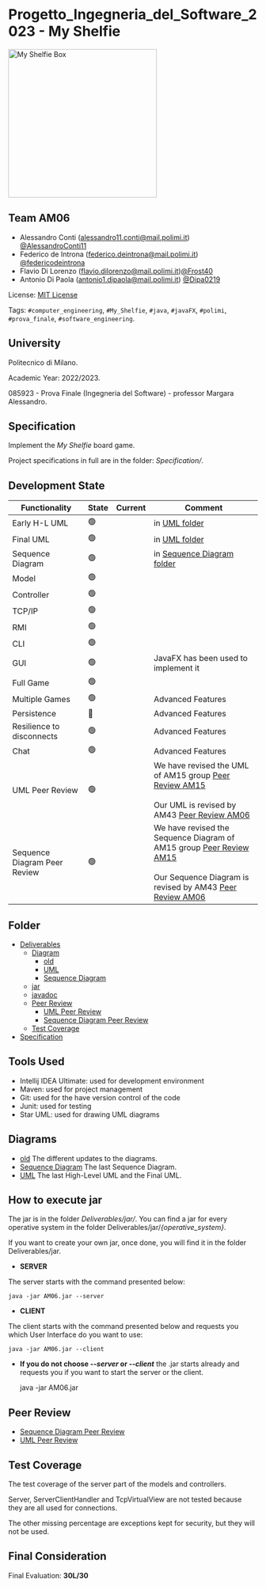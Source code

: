 # Progetto_Ingegneria_del_Software_2023 - My Shelfie

<img src="https://github.com/AlessandroConti11/Progetto_Ingegnieria_del_Software_2023/blob/main/src/main/resources/images/Publisher_material/Box%20noshadow%20280x280.png" width=300px height=300px alt="My Shelfie Box">


## Team AM06

- Alessandro Conti (alessandro11.conti@mail.polimi.it) [@AlessandroConti11](https://github.com/AlessandroConti11)
- Federico de Introna (federico.deintrona@mail.polimi.it) [@federicodeintrona](https://github.com/federicodeintrona)
- Flavio Di Lorenzo (flavio.dilorenzo@mail.polimi.it)[@Frost40](https://github.com/Frost40)
- Antonio Di Paola (antonio1.dipaola@mail.polimi.it) [@Dipa0219](https://github.com/Dipa0219)

License: [MIT License](https://github.com/AlessandroConti11/Progetto_Ingegnieria_del_Software_2023/blob/main/LICENSE)

Tags: `#computer_engineering`, `#My_Shelfie`, `#java`, `#javaFX`, `#polimi`, `#prova_finale`, `#software_engineering`.


## University

Politecnico di Milano.

Academic Year: 2022/2023.

085923 - Prova Finale (Ingegneria del Software) - professor Margara Alessandro.


## Specification

Implement the *My Shelfie* board game.

Project specifications in full are in the folder: *Specification/*.


## Development State

| Functionality                | State          | Current | Comment                                                                                                                                                                                                                                                                                                                                                                                                                                                                                                 |
|------------------------------|----------------|---------|---------------------------------------------------------------------------------------------------------------------------------------------------------------------------------------------------------------------------------------------------------------------------------------------------------------------------------------------------------------------------------------------------------------------------------------------------------------------------------------------------------|
| Early H-L UML                | :green_circle: |         | in [UML folder](https://github.com/AlessandroConti11/Progetto_Ingegnieria_del_Software_2023/tree/main/Deliverables/Diagrams/UML)                                                                                                                                                                                                                                                                                                                                                                        |
| Final UML                    | :green_circle: |         | in [UML folder](https://github.com/AlessandroConti11/Progetto_Ingegnieria_del_Software_2023/tree/main/Deliverables/Diagrams/UML)                                                                                                                                                                                                                                                                                                                                                                        |
| Sequence Diagram             | :green_circle: |         | in [Sequence Diagram folder](https://github.com/AlessandroConti11/Progetto_Ingegnieria_del_Software_2023/tree/main/Deliverables/Diagrams/Sequence%20Diagram)                                                                                                                                                                                                                                                                                                                                            |
| Model                        | :green_circle: |         |                                                                                                                                                                                                                                                                                                                                                                                                                                                                                                         |
| Controller                   | :green_circle: |         |                                                                                                                                                                                                                                                                                                                                                                                                                                                                                                         |
| TCP/IP                       | :green_circle: |         |                                                                                                                                                                                                                                                                                                                                                                                                                                                                                                         |
| RMI                          | :green_circle: |         |                                                                                                                                                                                                                                                                                                                                                                                                                                                                                                         |
| CLI                          | :green_circle: |         |                                                                                                                                                                                                                                                                                                                                                                                                                                                                                                         |
| GUI                          | :green_circle: |         | JavaFX has been used to implement it                                                                                                                                                                                                                                                                                                                                                                                                                                                                    |
| Full Game                    | :green_circle: |         |                                                                                                                                                                                                                                                                                                                                                                                                                                                                                                         |
| Multiple Games               | :green_circle: |         | Advanced Features                                                                                                                                                                                                                                                                                                                                                                                                                                                                                       |
| Persistence                  | :red_circle:   |         | Advanced Features                                                                                                                                                                                                                                                                                                                                                                                                                                                                                       |
| Resilience to disconnects    | :green_circle: |         | Advanced Features                                                                                                                                                                                                                                                                                                                                                                                                                                                                                       |
| Chat                         | :green_circle: |         | Advanced Features                                                                                                                                                                                                                                                                                                                                                                                                                                                                                       |
| UML Peer Review              | :green_circle: |         | We have revised the UML of AM15 group [Peer Review AM15](https://github.com/AlessandroConti11/Progetto_Ingegnieria_del_Software_2023/blob/main/Deliverables/Peer%20Review/UML%20Peer%20Review/UML_Peer_Review_AM-15.pdf)<br/><br/>Our UML is revised by AM43 [Peer Review AM06](https://github.com/AlessandroConti11/Progetto_Ingegnieria_del_Software_2023/blob/main/Deliverables/Peer%20Review/UML%20Peer%20Review/UML_Peer_Review_AM-06.pdf)                                                         |
| Sequence Diagram Peer Review | :green_circle: |         | We have revised the Sequence Diagram of AM15 group [Peer Review AM15](https://github.com/AlessandroConti11/Progetto_Ingegnieria_del_Software_2023/blob/main/Deliverables/Peer%20Review/Sequence%20Diagram%20Peer%20Review/S_D_Peer_Review_AM-15.pdf)<br/><br/>Our Sequence Diagram is revised by AM43 [Peer Review AM06](https://github.com/AlessandroConti11/Progetto_Ingegnieria_del_Software_2023/blob/main/Deliverables/Peer%20Review/Sequence%20Diagram%20Peer%20Review/S_D_Peer_Review_AM-06.pdf) |


## Folder

- [Deliverables](https://github.com/AlessandroConti11/Progetto_Ingegnieria_del_Software_2023/tree/main/Deliverables)
    - [Diagram](https://github.com/AlessandroConti11/Progetto_Ingegnieria_del_Software_2023/tree/main/Deliverables/Diagrams)
        - [old](https://github.com/AlessandroConti11/Progetto_Ingegnieria_del_Software_2023/tree/main/Deliverables/Diagrams/old)
        - [UML](https://github.com/AlessandroConti11/Progetto_Ingegnieria_del_Software_2023/tree/main/Deliverables/Diagrams/UML)
        - [Sequence Diagram](https://github.com/AlessandroConti11/Progetto_Ingegnieria_del_Software_2023/tree/main/Deliverables/Diagrams/Sequence%20Diagram)
    - [jar](https://github.com/AlessandroConti11/Progetto_Ingegnieria_del_Software_2023/tree/main/Deliverables/jar)
    - [javadoc](https://github.com/AlessandroConti11/Progetto_Ingegnieria_del_Software_2023/tree/main/Deliverables/javadoc)
    - [Peer Review](https://github.com/AlessandroConti11/Progetto_Ingegnieria_del_Software_2023/tree/main/Deliverables/Peer%20Review)
        - [UML Peer Review](https://github.com/AlessandroConti11/Progetto_Ingegnieria_del_Software_2023/tree/main/Deliverables/Peer%20Review/UML%20Peer%20Review)
        - [Sequence Diagram Peer Review](https://github.com/AlessandroConti11/Progetto_Ingegnieria_del_Software_2023/tree/main/Deliverables/Peer%20Review/Sequence%20Diagram%20Peer%20Review)
    - [Test Coverage](https://github.com/AlessandroConti11/Progetto_Ingegnieria_del_Software_2023/tree/main/Deliverables/Test%20Coverage)
- [Specification](https://github.com/AlessandroConti11/Progetto_Ingegnieria_del_Software_2023/tree/main/Specification)


## Tools Used

- Intellij IDEA Ultimate: used for development environment
- Maven: used for project management
- Git: used for the have version control of the code
- Junit: used for testing
- Star UML: used for drawing UML diagrams


## Diagrams

-  [old](https://github.com/AlessandroConti11/Progetto_Ingegnieria_del_Software_2023/blob/main/Deliverables/Diagrams/old)
   The different updates to the diagrams.
-  [Sequence Diagram](https://github.com/AlessandroConti11/Progetto_Ingegnieria_del_Software_2023/blob/main/Deliverables/Diagrams/Sequence%20Diagram)
   The last Sequence Diagram.
-  [UML](https://github.com/AlessandroConti11/Progetto_Ingegnieria_del_Software_2023/blob/main/Deliverables/Diagrams/UML)
   The last High-Level UML and the Final UML.



## How to execute jar


The jar is in the folder *Deliverables/jar/*. You can find a jar for every operative system in the folder Deliverables/jar/*{operative_system}*.

If you want to create your own jar, once done, you will find it in the folder Deliverables/jar.
- **SERVER**
<p>
The server starts with the command presented below:

    java -jar AM06.jar --server

</p>

- **CLIENT**
<p>
The client starts with the command presented below and requests you which User Interface do you want to use:

    java -jar AM06.jar --client

</p>

- **If you do not choose *--server* or *--client*** the .jar starts already and requests you if you want to start the server or the client.


    java -jar AM06.jar



## Peer Review

- [Sequence Diagram Peer Review](https://github.com/AlessandroConti11/Progetto_Ingegnieria_del_Software_2023/blob/main/Deliverables/Peer%20Review/Sequence%20Diagram%20Peer%20Review)
- [UML Peer Review](https://github.com/AlessandroConti11/Progetto_Ingegnieria_del_Software_2023/blob/main/Deliverables/Peer%20Review/UML%20Peer%20Review)


## Test Coverage

The test coverage of the server part of the models and controllers.

Server, ServerClientHandler and TcpVirtualView are not tested because they are all used for connections.

The other missing percentage are exceptions kept for security, but they will not be used.


## Final Consideration

Final Evaluation: **30L/30**

